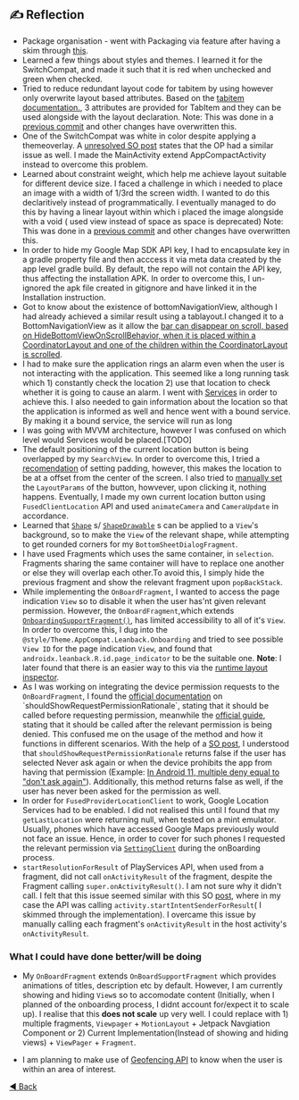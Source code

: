## ✍️ Reflection

- Package organisation - went with Packaging via feature after having a skim through [this](https://proandroiddev.com/package-by-type-by-layer-by-feature-vs-package-by-layered-feature-e59921a4dffa).
- Learned a few things about styles and themes. I learned it for the SwitchCompat, and made it such that it is red when unchecked and green when checked. 
- Tried to reduce redundant layout code for tabitem by using <include> however <include> only overwrite layout based attributes. Based on the [tabitem documentation.](https://stackoverflow.com/a/38035415/11200630), 3 attributes are provided for TabItem and they can be used alongside with the layout declaration. Note: This was done in a [previous commit](https://github.com/Kalaiz/cuedes/commit/ea31bfcb786067ffa28dced040e51d0cbedbb650) and other changes have overwritten this.
- One of the SwitchCompat was white in color despite applying a themeoverlay. A [unresolved SO post](https://stackoverflow.com/questions/59086466/after-migration-to-androidx-switchcompat-is-white) states that the OP had a similar issue as well. I made the MainActivity extend AppCompactActivity instead to overcome this problem.
- Learned about constraint weight, which help me achieve layout suitable for different device size. I faced a challenge in which i needed to place an image with a width of 1/3rd the screen width. I wanted to do this declaritively instead of programmatically. I eventually managed to do this by having a linear layout within which i placed the image alongside with a void ( used view instead of space as space is deprecated) Note: This was done in a [previous commit](https://github.com/Kalaiz/cuedes/commit/f5a7a24c2c6ecdc346edb08e056b9d32236fe005#diff-bf8d963c7dff2838dfdf67e3fb793dd0e1129414d7bfd936191b0eb2a0dd743a) and other changes have overwritten this.
- In order to hide my Google Map SDK API key, I had to encapsulate key in a gradle property file and then acccess it via meta data created by the app level gradle build. By default, the repo will not contain the API key, thus affecting the installation APK. In order to overcome this, I un-ignored the apk file created in gitignore and have linked it in the Installation instruction.
- Got to know about the existence of bottomNavigationView, although I had already achieved a similar result using a tablayout.I changed it to a BottomNavigationView as it allow the [bar can disappear on scroll, based on HideBottomViewOnScrollBehavior, when it is placed within a CoordinatorLayout and one of the children within the CoordinatorLayout is scrolled](https://developer.android.com/reference/com/google/android/material/bottomnavigation/BottomNavigationView). 
- I had to make sure the application rings an alarm even when the user is not interacting with the application. This seemed like a long running task  which  1) constantly check the location 2) use that location to check whether it is going to cause an alarm. I went with [Services](https://developer.android.com/guide/components/services) in order to achieve this. I also needed to gain information about the location so that the application is informed as well and hence went with a bound service. By making it a bound service, the service will run as long 
- I was going with MVVM architecture, however I was confused on which level would Services would be placed.[TODO]
- The default positioning of the current location button is being overlapped by my `SearchView`. In order to overcome this, I tried a [recomendation](https://stackoverflow.com/a/43971145/11200630) of setting padding, however, this makes the location to be at a offset from the center of the screen. I also tried to [manually set](https://stackoverflow.com/a/48277931/11200630) the `LayoutParams` of the button, howvever, upon clicking it, nothing happens. Eventually, I made my own current location button using `FusedClientLocation` API and used `animateCamera` and `CameraUpdate` in accordance.
- Learned that [`Shape`](https://stackoverflow.com/a/50619479/11200630) s/ [`ShapeDrawable`](https://developer.android.com/guide/topics/graphics/drawables#shape-drawable) s can be applied to a `View`'s background, so to make the `View` of the relevant shape, while attempting to get rounded corners for my `BottomSheetDialogFragment`.
- I have used Fragments which uses the same container, in `selection`. Fragments sharing the same container will have to replace one another or else they will overlap each other.To avoid this, I simply hide the previous fragment and show the relevant fragment upon `popBackStack`.
- While implementing the `OnBoardFragment`, I wanted to access the page indication `View` so to disable it when the user has'nt given relevant permission. However, the `OnBoardFragment`,which  extends [`OnboardingSupportFragment()`](https://developer.android.com/reference/androidx/leanback/app/OnboardingSupportFragment), has limited accessibility to all of it's `View`. In order to overcome this, I dug into the `@style/Theme.AppCompat.Leanback.Onboarding` and tried to see possible `View ID` for the page indication `View`, and found that `androidx.leanback.R.id.page_indicator` to be the suitable one. **Note**: I later found that there is an easier way to this via the [runtime layout inspector](https://developer.android.com/studio/debug/layout-inspector#layout-inspector).
- As I was working on integrating the device permission requests to the `OnBoardFragment`, I found the [official documentation](https://developer.android.com/reference/androidx/core/app/ActivityCompat#shouldShowRequestPermissionRationale(android.app.Activity,%20java.lang.String)) on `shouldShowRequestPermissionRationale`, stating that it should be called before requesting permission, meanwhile the [official guide](https://developer.android.com/training/permissions/requesting#explain), stating that it should be called after the relevant permission is being denied. This confused me on the usage of the method and how it functions in different scenarios. With the help of a [SO post](https://stackoverflow.com/a/34612503/11200630), I understood that `shouldShowRequestPermissionRationale` returns false if the user has selected Never ask again or when the device prohibits the app from having that permission (Example: [In Android 11, multiple deny equal to "don't ask again"]((https://developer.android.com/training/permissions/requesting#handle-denial))). Additionally, this method returns false as well, if the user has  never been asked for the permission as well.
- In order for `FusedProviderLocationClient` to work, Google Location Services had to be enabled. I did not realised this until I found that my `getLastLocation` were returning null, when tested on a mint emulator. Usually, phones which have accessed Google Maps previously would not face an issue. Hence, in order to cover for such phones I requested the relevant permission via [`SettingClient`](https://developers.google.com/android/reference/com/google/android/gms/location/SettingsClient) during the onBoarding process.
- `startResolutionForResult` of PlayServices API, when used from a fragment, did not call `onActivityResult` of the fragment, despite the Fragment calling `super.onActivityResult()`. I am not sure why it didn't call. I felt that this issue seemed similar with this SO [post](https://stackoverflow.com/a/6147919/11200630), where in my case the API was calling `activity.startIntentSenderForResult`( I skimmed through the implementation). I overcame this issue by manually calling each fragment's `onActivityResult` in the host activity's `onActivityResult`.

### What I could have done better/will be doing

- My `OnBoardFragment` extends `OnBoardSupportFragment` which provides animations of titles, description etc by default. However, I am currently showing and hiding `View`s so to accomodate content (Initially, when I planned of the onboarding process, I didnt account for/expect it to scale up). I realise that this **does not scale** up very well. I could replace with 1) multiple fragments, `Viewpager` + `MotionLayout` + Jetpack Navgiation Component or 2) Current Implementation(Instead of showing and hiding views) + `ViewPager` + `Fragment`. 

- I am planning to make use of [Geofencing API](https://developers.google.com/location-context/geofencing) to know when the user is within an area of interest.

[:arrow_backward: Back](https://github.com/Kalaiz/cuedes#%EF%B8%8F-reflection)
